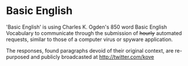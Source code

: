 Basic English
=============

'Basic English' is using Charles K. Ogden's 850 word Basic English Vocabulary to communicate through the submission of <del>hourly</del> automated requests, similar to those of a computer virus or spyware application.

The responses, found paragraphs devoid of their original context, are re-purposed and publicly broadcasted at http://twitter.com/kove

